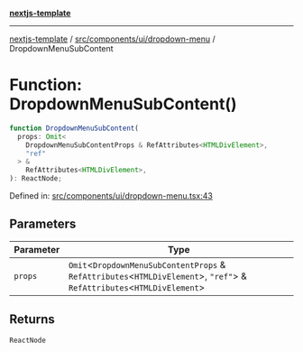 [**nextjs-template**](../../../../../README.md)

---

[nextjs-template](../../../../../README.md) / [src/components/ui/dropdown-menu](../README.md) / DropdownMenuSubContent

# Function: DropdownMenuSubContent()

```ts
function DropdownMenuSubContent(
  props: Omit<
    DropdownMenuSubContentProps & RefAttributes<HTMLDivElement>,
    "ref"
  > &
    RefAttributes<HTMLDivElement>,
): ReactNode;
```

Defined in: [src/components/ui/dropdown-menu.tsx:43](https://github.com/Its-Satyajit/nextjs-template/blob/a020f2e64682696d16eea8be5c54d400aa09764e/src/components/ui/dropdown-menu.tsx#L43)

## Parameters

| Parameter | Type                                                                                                                         |
| --------- | ---------------------------------------------------------------------------------------------------------------------------- |
| `props`   | `Omit`\<`DropdownMenuSubContentProps` & `RefAttributes`\<`HTMLDivElement`\>, `"ref"`\> & `RefAttributes`\<`HTMLDivElement`\> |

## Returns

`ReactNode`
